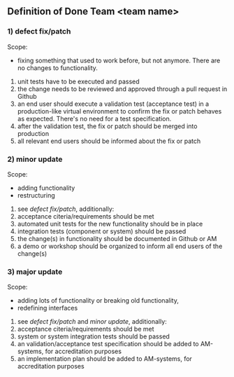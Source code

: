 ## Definition of Done Team \<team name>

### 1) defect fix/patch

Scope: 
* fixing something that used to work before, but not anymore. There are no changes to functionality.

1) unit tests have to be executed and passed  
2) the change needs to be reviewed and approved through a pull request in Github  
3) an end user should execute a validation test (acceptance test) in a production-like virtual environment to confirm the fix or patch behaves as expected. There's no need for a test specification.  
4) after the validation test, the fix or patch should be merged into production  
5) all relevant end users should be informed about the fix or patch  

### 2) minor update

Scope: 
* adding functionality
* restructuring

1) see *defect fix/patch*, additionally:  
2) acceptance citeria/requirements should be met  
3) automated unit tests for the new functionality should be in place  
4) integration tests (component or system) should be passed  
5) the change(s) in functionality should be documented in Github or AM  
6) a demo or workshop should be organized to inform all end users of the change(s)  


### 3) major update

Scope:
* adding lots of functionality or breaking old functionality, 
* redefining interfaces

1) see *defect fix/patch* and *minor update*, additionally:  
2) acceptance citeria/requirements should be met  
3) system or system integration tests should be passed  
4) an validation/acceptance test specification should be added to AM-systems, for accreditation purposes  
5) an implementation plan should be added to AM-systems, for accreditation purposes  

